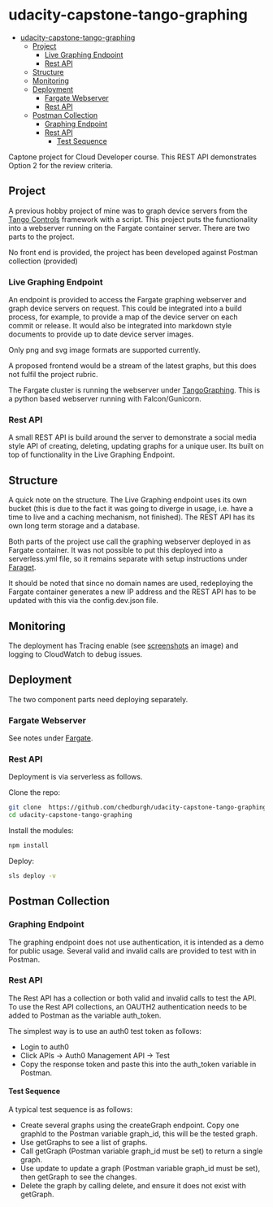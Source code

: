 # udacity-capstone-tango-graphing

- [udacity-capstone-tango-graphing](#udacity-capstone-tango-graphing)
  - [Project](#project)
    - [Live Graphing Endpoint](#live-graphing-endpoint)
    - [Rest API](#rest-api)
  - [Structure](#structure)
  - [Monitoring](#monitoring)
  - [Deployment](#deployment)
    - [Fargate Webserver](#fargate-webserver)
    - [Rest API](#rest-api-1)
  - [Postman Collection](#postman-collection)
    - [Graphing Endpoint](#graphing-endpoint)
    - [Rest API](#rest-api-2)
      - [Test Sequence](#test-sequence)

Captone project for Cloud Developer course. This REST API demonstrates Option 2 for the review criteria.

## Project

A previous hobby project of mine was to graph device servers from the [Tango Controls](https://www.tango-controls.org/) framework with a script. This project puts the functionality into a webserver running on the Fargate container server. There are two parts to the project.

No front end is provided, the project has been developed against Postman collection (provided)

### Live Graphing Endpoint

An endpoint is provided to access the Fargate graphing webserver and graph device servers on request. This could be integrated into a build process, for example, to provide a map of the device server on each commit or release. It would also be integrated into markdown style documents to provide up to date device server images.

Only png and svg image formats are supported currently.

A proposed frontend would be a stream of the latest graphs, but this does not fulfil the project rubric.

The Fargate cluster is running the webserver under [TangoGraphing](TangoGraphing). This is a python based webserver running with Falcon/Gunicorn. 

### Rest API

A small REST API is build around the server to demonstrate a social media style API of creating, deleting, updating graphs for a unique user. Its built on top of functionality in the Live Graphing Endpoint.

## Structure

A quick note on the structure. The Live Graphing endpoint uses its own bucket (this is due to the fact it was going to diverge in usage, i.e. have a time to live and a caching mechanism, not finished). The REST API has its own long term storage and a database.

Both parts of the project use call the graphing webserver deployed in as Fargate container. It was not possible to put this deployed into a serverless.yml file, so it remains separate with setup instructions under [Faraget](Fargate).

It should be noted that since no domain names are used, redeploying the Fargate container generates a new IP address and the REST API has to be updated with this via the config.dev.json file.

## Monitoring

The deployment has Tracing enable (see [screenshots](screenshots) an image) and logging to CloudWatch to debug issues.

## Deployment

The two component parts need deploying separately.

### Fargate Webserver

See notes under [Fargate](Fargate).

### Rest API

Deployment is via serverless as follows.

Clone the repo:

```bash
git clone  https://github.com/chedburgh/udacity-capstone-tango-graphing.git
cd udacity-capstone-tango-graphing
```

Install the modules:

```bash
npm install
```

Deploy:

```bash
sls deploy -v
```

## Postman Collection

### Graphing Endpoint

The graphing endpoint does not use authentication, it is intended as a demo for public usage. Several valid and invalid calls are provided to test with in Postman.

### Rest API

The Rest API has a collection or both valid and invalid calls to test the API. To use the Rest API collections, an OAUTH2 authentication needs to be added to Postman as the variable auth_token.

The simplest way is to use an auth0 test token as follows:

- Login to auth0
- Click APIs -> Auth0 Management API -> Test
- Copy the response token and paste this into the auth_token variable in Postman.

#### Test Sequence

A typical test sequence is as follows:

- Create several graphs using the createGraph endpoint. Copy one graphId to the Postman variable graph_id, this will be the tested graph.
- Use getGraphs to see a list of graphs.
- Call getGraph (Postman variable graph_id must be set) to return a single graph.
- Use update to update a graph (Postman variable graph_id must be set), then getGraph to see the changes.
- Delete the graph by calling delete, and ensure it does not exist with getGraph.